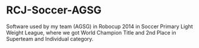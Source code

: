 # RCJ-Soccer-AGSG

Software used by my team (AGSG) in Robocup 2014 in Soccer Primary Light Weight League, where we got World Champion Title and 2nd Place in Superteam and Individual category.
